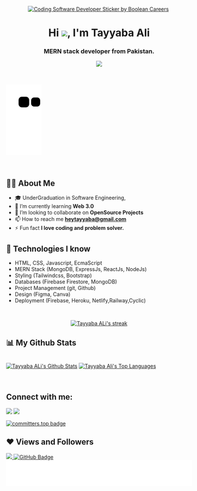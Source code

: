 
<p align="center">
<a href ="https://github.com/aliaftabsheikh"><img src="https://media2.giphy.com/media/cUAGuLiEcTBwRfkAQq/giphy.gif?cid=ecf05e474bjrlcjt6yc7w0t20djokbtl9i4e9iqkie9anv8i&amp;rid=giphy.gif&amp;ct=s" alt="Coding Software Developer Sticker by Boolean Careers" style="width: 350px; height: 250px; left: 0px; top: 0px;"></a>&nbsp
</p>


 <h1 align="center">Hi <img src="https://raw.githubusercontent.com/MartinHeinz/MartinHeinz/master/wave.gif" height="30px">, I'm Tayyaba Ali</h1>
 <h3 align="center">MERN stack developer from Pakistan.</h3>
 <p align="center">
<a href="https://github.com/tayyaba-ali"><img src="https://readme-typing-svg.herokuapp.com/?lines=MERN%20Stack%20Developer;Web-Developer%20;and;Self-taught-Programmer;Node%20Js%20Developer;2%20years%20of%20coding%20experience;Always%20learning%20new%20things&font=Fira%20Code&center=true&width=440&height=45&color=0844a3&vCenter=true&size=22"></a>
</p>
 
 <br/>
 
   ![Snake animation](https://github.com/rafaballerini/rafaballerini/blob/output/github-contribution-grid-snake.svg)


<br/>

 ## 🙋‍♂️ About Me

- 🎓 UnderGraduation in Software Engineering,
- 🌱 I’m currently learning **Web 3.0**
- 👯 I’m looking to collaborate on **OpenSource Projects**
- 📫 How to reach me **heytayyaba@gmail.com**
- ⚡ Fun fact **I love coding and problem solver.**
 
 
 
 ## 🚀 Technologies I know

- HTML, CSS, Javascript, EcmaScript
- MERN Stack (MongoDB, ExpressJs, ReactJs, NodeJs)
- Styling (Tailwindcss, Bootstrap)
- Databases (Firebase Firestore, MongoDB)
- Project Management (git, Github)
- Design (Figma, Canva)
- Deployment (Firebase, Heroku, Netlify,Railway,Cyclic)
<br/>
 
 <p align="center">
    <a href="https://github.com/tayyaba-ali">
        <img title="🔥 Get streak stats for your profile at git.io/streak-stats" alt="Tayyaba ALi's streak" src="https://github-readme-streak-stats.herokuapp.com/?user=tayyaba-ali&theme=black-ice&hide_border=true&stroke=0000&background=060A0CD0"/>
    </a>
</p>
 
 
 ## 📊 My Github Stats

  <br/>
    <a href="https://github.com/tayyaba-ali"><img alt="Tayyaba ALi's Github Stats" src="https://github-readme-stats.vercel.app/api?username=tayyaba-ali&show_icons=true&count_private=true&theme=react&hide_border=true&bg_color=0D1117" /></a>
  <a href="https://github.com/tayyaba-ali"><img alt="Tayyaba Ali's Top Languages" src="https://github-readme-stats.vercel.app/api/top-langs/?username=tayyaba-ali&langs_count=8&count_private=true&layout=compact&theme=react&hide_border=true&bg_color=0D1117" /></a>
  <br/>
  
  <br/>
<br/>



## Connect with me:
<p align="left">

<a href = "https://linkedin.com/in/tayyaba-ali"><img src="https://img.icons8.com/fluent/48/000000/linkedin.png"/></a>
<a href = "https://www.facebook.com/tayyaba.ali.5477/"><img src="https://img.icons8.com/color/48/000000/facebook.png"/></a>

</p>

[![committers.top badge](https://user-badge.committers.top/pakistan/tayyaba-ali.svg)](https://user-badge.committers.top/pakistan/tayyaba-ali)


## ❤ Views and Followers
<a href="https://github.com/Meghna-DAS/github-profile-views-counter">
    <img src="https://komarev.com/ghpvc/?username=tayyaba-ali">
</a>
<a href="https://github.com/tayyaba-ali?tab=followers"><img src="https://img.shields.io/github/followers/tayyaba-ali?label=Followers&style=social" alt="GitHub Badge"></a>


 <br/>

 <img align='center'  height="70" alt="Thanks" width="100%" src="https://raw.githubusercontent.com/aliaftabsheikh/aliaftabsheikh/c3862be6d86d0d9b863c38a1c4e24f76e79484b0/Thanks.svg"/>  
